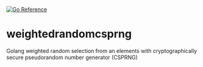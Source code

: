 [![Go Reference](https://pkg.go.dev/badge/github.com/alparslanahmed/weightedrandom.svg)](https://pkg.go.dev/github.com/alparslanahmed/weightedrandom)
# weightedrandomcsprng
Golang weighted random selection from an elements with cryptographically secure pseudorandom number generator (CSPRNG)
